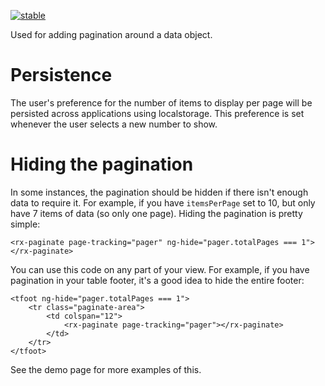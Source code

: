 [![stable](http://badges.github.io/stability-badges/dist/stable.svg)](http://github.com/badges/stability-badges)

Used for adding pagination around a data object.

# Persistence

The user's preference for the number of items to display per page will be persisted across applications using localstorage. This preference is set whenever the user selects a new number to show.

# Hiding the pagination

In some instances, the pagination should be hidden if there isn't enough data to require it. For example, if you have `itemsPerPage` set to 10, but only have 7 items of data (so only one page). Hiding the pagination is pretty simple:

    <rx-paginate page-tracking="pager" ng-hide="pager.totalPages === 1"></rx-paginate>

You can use this code on any part of your view. For example, if you have pagination in your table footer, it's a good idea to hide the entire footer:

    <tfoot ng-hide="pager.totalPages === 1">
        <tr class="paginate-area">
            <td colspan="12">
                <rx-paginate page-tracking="pager"></rx-paginate>
            </td>
        </tr>
    </tfoot>

See the demo page for more examples of this.
